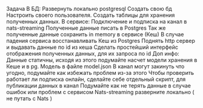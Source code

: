 Задача В БД: Развернуть локально postgresql Создать свою бд Настроить своего пользователя. Создать таблицы для хранения полученных данных. В сервисе: Подключение и подписка на канал в nats-streaming Полученные данные писать в Postgres Так же полученные данные сохранить in memory в сервисе (Кеш) В случае падения сервиса восстанавливать Кеш из Postgres Поднять http сервер и выдавать данные по id из кеша Сделать простейший интерфейс отображения полученных данных, для их запроса по id Доп инфо: Данные статичны, исходя из этого подумайте насчет модели хранения в Кеше и в pg. Модель в файле model.json В канал могут закинуть что угодно, подумайте как избежать проблем из-за этого Чтобы проверить работает ли подписка онлайн, сделайте себе отдельный скрипт, для публикации данных в канал Подумайте как не терять данные в случае ошибок или проблем с сервисом Nats-streaming разверните локально ( не путать с Nats )